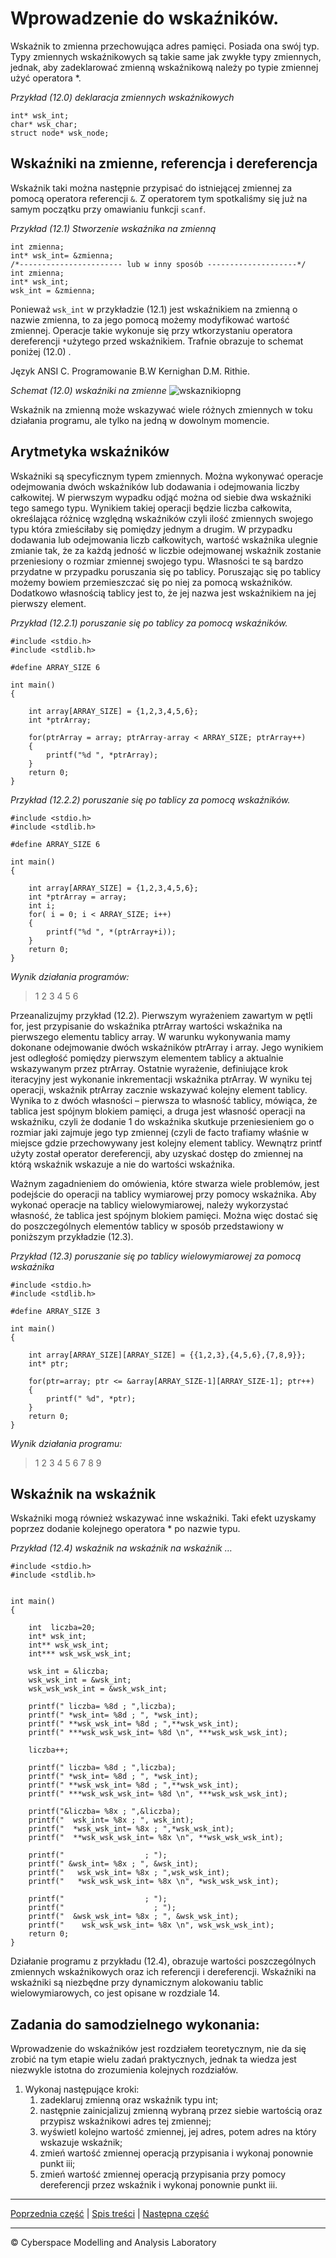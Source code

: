 # Wprowadzenie do wskaźników.
Wskaźnik to zmienna przechowująca adres pamięci. Posiada ona swój typ. Typy zmiennych wskaźnikowych są takie same jak zwykłe typy zmiennych, jednak, aby zadeklarować zmienną wskaźnikową należy po typie zmiennej użyć operatora \*. 

*Przykład (12.0) deklaracja zmiennych wskaźnikowych*
```
int* wsk_int;
char* wsk_char;
struct node* wsk_node;
```

## **Wskaźniki na zmienne, referencja i dereferencja**
Wskaźnik taki można następnie przypisać do istniejącej zmiennej za pomocą operatora referencji `&`. Z operatorem tym spotkaliśmy się już na samym początku przy omawianiu funkcji `scanf`. 

*Przykład (12.1) Stworzenie wskaźnika na zmienną*
```
int zmienna;
int* wsk_int= &zmienna;
/*----------------------- lub w inny sposób --------------------*/
int zmienna;
int* wsk_int;
wsk_int = &zmienna;

```

Ponieważ `wsk_int` w przykładzie (12.1) jest wskaźnikiem na zmienną o nazwie zmienna, to za jego pomocą możemy modyfikować wartość zmiennej. Operacje takie wykonuje się przy wtkorzystaniu operatora dereferencji `*`użytego przed wskaźnikiem. Trafnie obrazuje to schemat poniżej (12.0) . 

Język ANSI C. Programowanie B.W Kernighan D.M. Rithie.

*Schemat (12.0) wskaźniki na zmienne*
![wskaznikiopng](https://user-images.githubusercontent.com/71324202/160777339-4b090071-38cc-4909-80c8-5009f72b48d6.png)


Wskaźnik na zmienną może wskazywać wiele różnych zmiennych w toku działania programu, ale tylko na jedną w dowolnym momencie. 

## **Arytmetyka wskaźników**
Wskaźniki są specyficznym typem zmiennych. Można wykonywać operacje odejmowania dwóch wskaźników lub dodawania i odejmowania liczby całkowitej. W pierwszym wypadku odjąć można od siebie dwa wskaźniki tego samego typu. Wynikiem takiej operacji będzie liczba całkowita, określająca różnicę względną wskaźników czyli ilość zmiennych swojego typu która zmieściłaby się pomiędzy jednym a drugim. W przypadku dodawania lub odejmowania liczb całkowitych, wartość wskaźnika ulegnie zmianie tak, że za każdą jedność w liczbie odejmowanej wskaźnik zostanie przeniesiony o rozmiar zmiennej swojego typu. Własności te są bardzo przydatne w przypadku poruszania się po tablicy. Poruszając się po tablicy możemy bowiem przemieszczać się po niej za pomocą wskaźników. Dodatkowo własnością tablicy jest to, że jej nazwa jest wskaźnikiem na jej pierwszy element. 

*Przykład (12.2.1) poruszanie się po tablicy za pomocą wskaźników.*
```
#include <stdio.h>
#include <stdlib.h>

#define ARRAY_SIZE 6   

int main()
{
	
	int array[ARRAY_SIZE] = {1,2,3,4,5,6};
	int *ptrArray;
	
	for(ptrArray = array; ptrArray-array < ARRAY_SIZE; ptrArray++)
	{
		printf("%d ", *ptrArray);
	}
	return 0;
}
```

*Przykład (12.2.2) poruszanie się po tablicy za pomocą wskaźników.*
```
#include <stdio.h>
#include <stdlib.h>

#define ARRAY_SIZE 6   

int main()
{
	
	int array[ARRAY_SIZE] = {1,2,3,4,5,6};
	int *ptrArray = array;
	int i;
	for( i = 0; i < ARRAY_SIZE; i++)
	{
		printf("%d ", *(ptrArray+i));
	}
	return 0;
}
```

*Wynik działania programów:*

> 1 2 3 4 5 6 

Przeanalizujmy przykład (12.2). Pierwszym wyrażeniem zawartym w pętli for, jest przypisanie do wskaźnika ptrArray wartości wskaźnika na pierwszego elementu tablicy array. W warunku wykonywania mamy dokonane odejmowanie dwóch wskaźników ptrArray i array. Jego wynikiem jest odległość pomiędzy pierwszym elementem tablicy a aktualnie wskazywanym przez ptrArray. Ostatnie wyrażenie, definiujące krok iteracyjny jest wykonanie inkrementacji wskaźnika ptrArray. W wyniku tej operacji, wskaźnik ptrArray zacznie wskazywać kolejny element tablicy. Wynika to z dwóch własności – pierwsza to własność tablicy, mówiąca, że tablica jest spójnym blokiem pamięci, a druga jest własność operacji na wskaźniku, czyli że dodanie 1 do wskaźnika skutkuje przeniesieniem go o rozmiar jaki zajmuje jego typ zmiennej (czyli de facto trafiamy właśnie w miejsce gdzie przechowywany jest kolejny element tablicy. Wewnątrz printf użyty został operator dereferencji, aby uzyskać dostęp do zmiennej na którą wskaźnik wskazuje a nie do wartości wskaźnika.

Ważnym zagadnieniem do omówienia, które stwarza wiele problemów, jest podejście do operacji na tablicy wymiarowej przy pomocy wskaźnika. Aby wykonać operacje na tablicy wielowymiarowej, należy wykorzystać własność, że tablica jest spójnym blokiem pamięci. Można więc dostać się do poszczególnych elementów tablicy w sposób przedstawiony w poniższym przykładzie (12.3).

*Przykład (12.3) poruszanie się po tablicy wielowymiarowej za pomocą wskaźnika*

```
#include <stdio.h>
#include <stdlib.h>

#define ARRAY_SIZE 3

int main() 
{
	
	int array[ARRAY_SIZE][ARRAY_SIZE] = {{1,2,3},{4,5,6},{7,8,9}};
	int* ptr;
	
	for(ptr=array; ptr <= &array[ARRAY_SIZE-1][ARRAY_SIZE-1]; ptr++)
	{
		printf(" %d", *ptr);
	}
	return 0;
}
```
*Wynik działania programu:*

> 1 2 3 4 5 6 7 8 9

## **Wskaźnik na wskaźnik**
Wskaźniki mogą również wskazywać inne wskaźniki. Taki efekt uzyskamy poprzez dodanie kolejnego operatora \* po nazwie typu.

*Przykład (12.4) wskaźnik na wskaźnik na wskaźnik …*
```
#include <stdio.h>
#include <stdlib.h>


int main() 
{
	
	int  liczba=20;
	int* wsk_int;
	int** wsk_wsk_int;
	int*** wsk_wsk_wsk_int;
	
	wsk_int = &liczba;
	wsk_wsk_int = &wsk_int;
	wsk_wsk_wsk_int = &wsk_wsk_int;

	printf(" liczba= %8d ; ",liczba);
	printf(" *wsk_int= %8d ; ", *wsk_int);
	printf(" **wsk_wsk_int= %8d ; ",**wsk_wsk_int);
	printf(" ***wsk_wsk_wsk_int= %8d \n", ***wsk_wsk_wsk_int);
	
	liczba++;
	
	printf(" liczba= %8d ; ",liczba);
	printf(" *wsk_int= %8d ; ", *wsk_int);
	printf(" **wsk_wsk_int= %8d ; ",**wsk_wsk_int);
	printf(" ***wsk_wsk_wsk_int= %8d \n", ***wsk_wsk_wsk_int);
	
	printf("&liczba= %8x ; ",&liczba);
	printf("  wsk_int= %8x ; ", wsk_int);
	printf("  *wsk_wsk_int= %8x ; ",*wsk_wsk_int);
	printf("  **wsk_wsk_wsk_int= %8x \n", **wsk_wsk_wsk_int);
	
	printf("                  ; ");
	printf(" &wsk_int= %8x ; ", &wsk_int);
	printf("   wsk_wsk_int= %8x ; ",wsk_wsk_int);
	printf("   *wsk_wsk_wsk_int= %8x \n", *wsk_wsk_wsk_int);
	
	printf("                  ; ");
	printf("                    ; ");
	printf("  &wsk_wsk_int= %8x ; ", &wsk_wsk_int);
	printf("    wsk_wsk_wsk_int= %8x \n", wsk_wsk_wsk_int);
	return 0;
}

```

Działanie programu z przykładu (12.4), obrazuje wartości poszczególnych zmiennych wskaźnikowych oraz ich referencji i dereferencji. Wskaźniki na wskaźniki są niezbędne przy dynamicznym alokowaniu tablic wielowymiarowych, co jest opisane w rozdziale 14.


## Zadania do samodzielnego wykonania:

Wprowadzenie do wskaźników jest rozdziałem teoretycznym, nie da się zrobić na tym etapie wielu zadań praktycznych, jednak ta wiedza jest niezwykle istotna do zrozumienia kolejnych rozdziałów.

1. Wykonaj następujące kroki:
   1. zadeklaruj zmienną oraz wskaźnik typu int;
   1. następnie zainicjalizuj zmienną wybraną przez siebie wartością oraz przypisz wskaźnikowi adres tej zmiennej;
   1. wyświetl kolejno wartość zmiennej, jej adres, potem adres na który wskazuje wskaźnik;
   1. zmień wartość zmiennej operacją przypisania i wykonaj ponownie punkt iii; 
   1. zmień wartość zmiennej operacją przypisania przy pomocy dereferencji przez wskaźnik i wykonaj ponownie punkt iii.


***
[Poprzednia część]() | [Spis treści](https://github.com/CyberMALab/Wprowadzenie-do-programowania-w-j-zyku-ANSI-C.git) | [Następna część]()
***
&copy; Cyberspace Modelling and Analysis Laboratory

